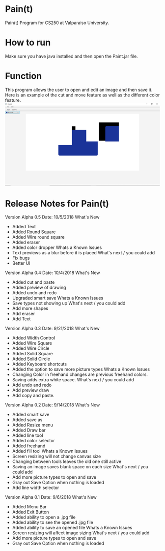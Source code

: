 # Pain(t)
Pain(t) Program for CS250 at Valparaiso University.

# How to run
Make sure you have java installed and then open the Paint.jar file.

# Function
This program allows the user to open and edit an image and then save it. Here is an example of the cut and move feature as well as the different color feature.
![alt text](https://github.com/Quad14/Paint-t-/blob/master/Paint%20Running.PNG)

# Release Notes for Pain(t)

Version Alpha 0.5  Date: 10/5/2018
What's New
*	Added Text
*	Added Round Square
*	Added Wire round square
*	Added eraser
*	Added color dropper
Whats a Known Issues
*	Text previews as a blur before it is placed
What's next / you could add
*	Fix bugs
*	Better UI

Version Alpha 0.4  Date: 10/4/2018
What's New
*	Added cut and paste
*	Added preview of drawing
*	Added undo and redo
*	Upgraded smart save
Whats a Known Issues
*	Save types not showing up
What's next / you could add
*	Add more shapes
*	Add eraser
*	Add Text

Version Alpha 0.3  Date: 9/21/2018
What's New
*	Added Width Control
*	Added Wire Square
*	Added Wire Circle
*	Added Solid Square
*	Added Solid Circle
*	Added Keyboard shortcuts
*	Added the option to save more picture types
Whats a Known Issues
*	Changing Color in freehand changes are previous freehand colors.
*	Saving adds extra white space.
What's next / you could add
*	Add undo and redo
*	Add preview draw
*	Add copy and paste.

Version Alpha 0.2  Date: 9/14/2018
What's New
*	Added smart save
*	Added save as
*	Added Resize menu
*	Added Draw bar
*	Added line tool
*	Added color selector
*	Added freehand
*	Added fill tool
Whats a Known Issues
*	Screen resizing will not change canvas size
*	Changing between tools leaves the old one still active
*	Saving an image saves blank space on each size
What's next / you could add
*	Add more picture types to open and save
*	Gray out Save Option when nothing is loaded
*	Add line width selector

Version Alpha 0.1  Date: 9/6/2018
What's New
*	Added Menu Bar
*	Added Exit Button
*	Added ability to open a .jpg file
*	Added ability to see the opened .jpg file
*	Added ability to save an opened file
Whats a Known Issues
*	Screen resizing will affect image sizing
What's next / you could add
*	Add more picture types to open and save
*	Gray out Save Option when nothing is loaded

